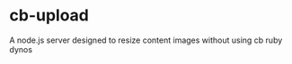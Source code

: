 cb-upload
=========

A node.js server designed to resize content images without using cb ruby dynos
